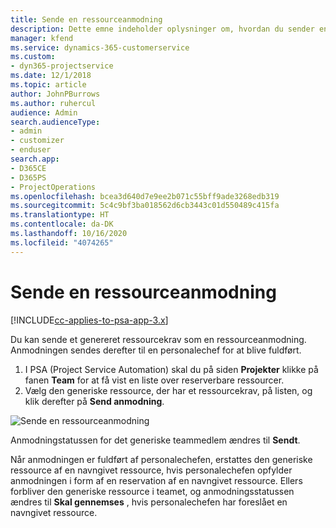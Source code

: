 ```yaml
---
title: Sende en ressourceanmodning
description: Dette emne indeholder oplysninger om, hvordan du sender en anmodning om en projektressource.
manager: kfend
ms.service: dynamics-365-customerservice
ms.custom:
- dyn365-projectservice
ms.date: 12/1/2018
ms.topic: article
author: JohnPBurrows
ms.author: ruhercul
audience: Admin
search.audienceType:
- admin
- customizer
- enduser
search.app:
- D365CE
- D365PS
- ProjectOperations
ms.openlocfilehash: bcea3d640d7e9ee2b071c55bff9ade3268edb319
ms.sourcegitcommit: 5c4c9bf3ba018562d6cb3443c01d550489c415fa
ms.translationtype: HT
ms.contentlocale: da-DK
ms.lasthandoff: 10/16/2020
ms.locfileid: "4074265"
---
```

# <a name="submitting-a-resource-request"></a>Sende en ressourceanmodning

[!INCLUDE[cc-applies-to-psa-app-3.x](../includes/cc-applies-to-psa-app-3x.md)]

Du kan sende et genereret ressourcekrav som en ressourceanmodning. Anmodningen sendes derefter til en personalechef for at blive fuldført.

1. I PSA (Project Service Automation) skal du på siden **Projekter** klikke på fanen **Team** for at få vist en liste over reserverbare ressourcer. 
2. Vælg den generiske ressource, der har et ressourcekrav, på listen, og klik derefter på **Send anmodning**.

![Sende en ressourceanmodning](media/RM-how-to-18.png)

Anmodningstatussen for det generiske teammedlem ændres til **Sendt**.

Når anmodningen er fuldført af personalechefen, erstattes den generiske ressource af en navngivet ressource, hvis personalechefen opfylder anmodningen i form af en reservation af en navngivet ressource. Ellers forbliver den generiske ressource i teamet, og anmodningsstatussen ændres til **Skal gennemses** , hvis personalechefen har foreslået en navngivet ressource.

